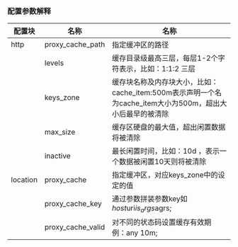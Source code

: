 ### 配置参数解释
 | 配置块 | 名称 |名称 |
 | ----  | ---- | ---- |
 |  http  |   proxy_cache_path   |  指定缓冲区的路径
 |  |   levels  |   缓存目录级最高三层，每层1-2个字符表示，比如：1:1:2 三层
 |   |keys_zone  |   缓存块名称及内存块大小，比如：cache_item:500m表示声明一个名为cache_item大小为500m，超出大小后最早的被清除
  |   |max_size  |   缓存区硬盘的最大值，超出闲置数据将被清除
 |   |inactive  |   最长闲置时间，比如：10d ，表示一个数据被闲置10天则将被清除
 |location	|  proxy_cache| 指定缓冲区，对应keys_zone中的设定的值
 |  |proxy_cache_key | 	通过参数拼装参数key如$host$uri$is_args$agrs;
 |  |proxy_cache_valid |对不同的状态码设置缓存有效期 例：any 10m;
